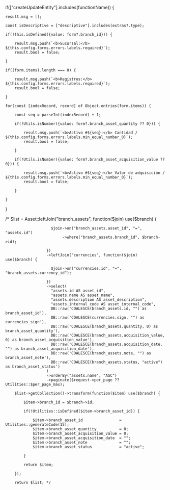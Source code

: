  <!-- <div class="table-responsive">
        <table class="table table-hover">
            <thead>
                <tr class="text-center align-middle">
                    <th class="bg-secondary text-white fw-semibold" style="width: 5%;">#</th>
                    <th class="bg-secondary text-white fw-semibold" style="width: 30%;">ACTIVO</th>
                    <th class="bg-secondary text-white fw-semibold min-w-150px" style="width: 15%;">CANTIDAD</th>
                    <th class="bg-secondary text-white fw-semibold min-w-150px" style="width: 15%;">VALOR DE ADQUISICIÓN</th>
                    <th class="bg-secondary text-white fw-semibold min-w-150px" style="width: 15%;">FECHA DE ADQUISICIÓN</th>
                    <th class="bg-secondary text-white fw-semibold min-w-150px" style="width: 20%;">ESTADO</th>
                </tr>
            </thead>
            <tbody class="table-border-bottom-0 bg-white">
                <template v-if="lists.entity.extras.loading">
                    <tr class="text-center">
                        <td colspan="99" class="py-4">
                            <Loader/>
                        </td>
                    </tr>
                </template>
                <template v-else>
                    <template v-if="lists.entity.records.total > 0">
                        <template v-for="(record, indexRecord) in lists.entity.records.data" :key="record.branch_asset_id">
                            <tr class="text-center">
                                <td v-text="indexRecord + 1"></td>
                                <td class="text-start">
                                    <div class="d-flex justify-content-start mb-1">
                                        <span class="badge bg-danger" v-if="record.branch_asset_quantity <= 0">Sin existencias</span>
                                        <span class="badge bg-warning" v-else-if="record.branch_asset_quantity < 5">Hay pocas existencias</span>
                                        <span class="badge bg-success" v-else-if="record.branch_asset_quantity >= 5">Con existencias disponibles</span>
                                    </div>
                                    <span v-text="record.asset_name" class="text-dark fw-bold d-block"></span>
                                    <span v-text="record.asset_internal_code" class="fst-italic d-block small"></span>
                                    <div v-if="isDefined({value: record?.asset_description})" class="mt-1 fst-italic text-muted small">
                                        <span class="colon-at-end">Descripción</span>
                                        <span v-text="record?.asset_description" class="ms-1"></span>
                                    </div>
                                </td>
                                <td>
                                    <InputNumber
                                        v-model="record.branch_asset_quantity"/>
                                </td>
                                <td>
                                    <InputNumber
                                        v-model="record.branch_asset_acquisition_value">
                                        <template v-slot:inputGroupPrepend>
                                            <button v-if="isDefined({value: record?.currencies_sign})" class="btn btn-primary waves-effect px-2" type="button">
                                                <small v-text="record?.currencies_sign"></small>
                                            </button>
                                            <button v-else class="btn btn-secondary waves-effect px-2" type="button">
                                                <small>Nuevo</small>
                                            </button>
                                        </template>
                                    </InputNumber>
                                </td>
                                <td>
                                    <InputDate
                                        v-model="record.branch_asset_acquisition_date"/>
                                </td>
                                <td>
                                    <div class="d-flex align-items-center justify-content-start" v-for="status in statuses" :key="status.code">
                                        <div class="form-check">
                                            <label class="cursor-pointer text-nowrap">
                                                <input v-model="record.branch_asset_status" class="form-check-input" type="radio" :value="status.code">
                                                <span v-text="status?.label" class="fw-semibold"></span>
                                            </label>
                                        </div>
                                    </div>
                                </td>
                            </tr>
                        </template>
                    </template>
                    <template v-else>
                        <tr>
                            <td class="text-center" colspan="99">
                                <WithoutData type="image"/>
                            </td>
                        </tr>
                    </template>
                </template>
            </tbody>
        </table>
    </div>
    <div class="d-flex justify-content-center d-none" v-if="!lists.entity.extras.loading && lists.entity.records?.total > 0">
        <Paginator :links="lists.entity.records.links" @clickPage="listEntity"/>
    </div> -->

if(["createUpdateEntity"].includes(functionName)) {

    result.msg = [];

    const isDescriptive = ["descriptive"].includes(extras?.type);

    if(!this.isDefined({value: form?.branch_id})) {

        result.msg.push(`<b>Sucursal:</b> ${this.config.forms.errors.labels.required}`);
        result.bool = false;

    }

    if((form.items).length === 0) {

        result.msg.push(`<b>Registros:</b> ${this.config.forms.errors.labels.required}`);
        result.bool = false;

    }

    for(const [indexRecord, record] of Object.entries(form.items)) {

        const seq = parseInt(indexRecord) + 1;

        if(!Utils.isNumber({value: form?.branch_asset_quantity ?? 0})) {

            result.msg.push(`<b>Activo #${seq}:</b> Cantidad / ${this.config.forms.errors.labels.min_equal_number_0}`);
            result.bool = false;

        }

        if(!Utils.isNumber({value: form?.branch_asset_acquisition_value ?? 0})) {

            result.msg.push(`<b>Activo #${seq}:</b> Valor de adquisición / ${this.config.forms.errors.labels.min_equal_number_0}`);
            result.bool = false;

        }

    }

}


/* $list = Asset::leftJoin("branch_assets", function($join) use($branch) {

                        $join->on("branch_assets.asset_id", "=", "assets.id")
                             ->where("branch_assets.branch_id", $branch->id);

                      })
                      ->leftJoin("currencies", function($join) use($branch) {

                        $join->on("currencies.id", "=", "branch_assets.currency_id");

                      })
                      ->select(
                        "assets.id AS asset_id",
                        "assets.name AS asset_name",
                        "assets.description AS asset_description",
                        "assets.internal_code AS asset_internal_code",
                        DB::raw('COALESCE(branch_assets.id, "") as branch_asset_id'),
                        DB::raw('COALESCE(currencies.sign, "") as currencies_sign'),
                        DB::raw('COALESCE(branch_assets.quantity, 0) as branch_asset_quantity'),
                        DB::raw('COALESCE(branch_assets.acquisition_value, 0) as branch_asset_acquisition_value'),
                        DB::raw('COALESCE(branch_assets.acquisition_date, "") as branch_asset_acquisition_date'),
                        DB::raw('COALESCE(branch_assets.note, "") as branch_asset_note'),
                        DB::raw('COALESCE(branch_assets.status, "active") as branch_asset_status')
                      )
                      ->orderBy("assets.name", "ASC")
                      ->paginate($request->per_page ?? Utilities::$per_page_max);

        $list->getCollection()->transform(function($item) use($branch) {

            $item->branch_id = $branch->id;

            if(!Utilities::isDefined($item->branch_asset_id)) {

                $item->branch_asset_id                = Utilities::generateCode(15);
                $item->branch_asset_quantity          = 0;
                $item->branch_asset_acquisition_value = 0;
                $item->branch_asset_acquisition_date  = "";
                $item->branch_asset_note              = "";
                $item->branch_asset_status            = "active";

            }

            return $item;

        });

        return $list; */

